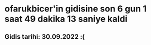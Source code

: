 # ofarukbicer'in gidisine son 6 gun 1 saat 49 dakika 13 saniye kaldi

## Gidis tarihi: 30.09.2022 :(